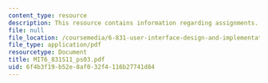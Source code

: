 ```yaml
---
content_type: resource
description: This resource contains information regarding assignments.
file: null
file_location: /coursemedia/6-831-user-interface-design-and-implementation-spring-2011/6f4b3f19b52e8af032f4116b27741d84_MIT6_831S11_ps03.pdf
file_type: application/pdf
resourcetype: Document
title: MIT6_831S11_ps03.pdf
uid: 6f4b3f19-b52e-8af0-32f4-116b27741d84
---
```

